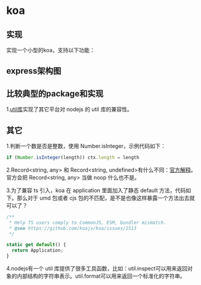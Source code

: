 # koa

## 实现

实现一个小型的koa，支持以下功能：

## express架构图

## 比较典型的package和实现

1.[util库](https://www.npmjs.com/package/util)实现了其它平台对 nodejs 的 util 库的兼容性。

## 其它

1.判断一个数是否是整数，使用 Number.isInteger，示例代码如下：

```js
if (Number.isInteger(length)) ctx.length = length
```

2.Record<string, any> 和 Record<string, undefined>有什么不同：[官方解释](https://github.com/microsoft/TypeScript/issues/41746)。官方会把 Record<string, any> 当做 noop 什么也不是。

3.为了兼容 ts 引入，koa 在 application 里面加入了静态 default 方法，代码如下。那么对于 umd 包或者 cjs 包的不匹配，是不是也像这样暴露一个方法出去就可以了？

```js
/**
 * Help TS users comply to CommonJS, ESM, bundler mismatch.
 * @see https://github.com/koajs/koa/issues/1513
 */

static get default() {
  return Application;
}
```

4.nodejs有一个 util 库提供了很多工具函数，比如：util.inspect可以用来返回对象的内部结构的字符串表示。util.format可以用来返回一个标准化的字符串。
